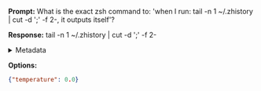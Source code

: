 **Prompt:**
What is the exact zsh command to: 'when I run: tail -n 1 ~/.zhistory | cut -d ';' -f 2-, it outputs itself'?

**Response:**
tail -n 1 ~/.zhistory | cut -d ';' -f 2-

<details><summary>Metadata</summary>

- Duration: 2088 ms
- Datetime: 2023-08-16T08:34:51.892084
- Model: gpt-3.5-turbo-0613

</details>

**Options:**
```json
{"temperature": 0.0}
```

